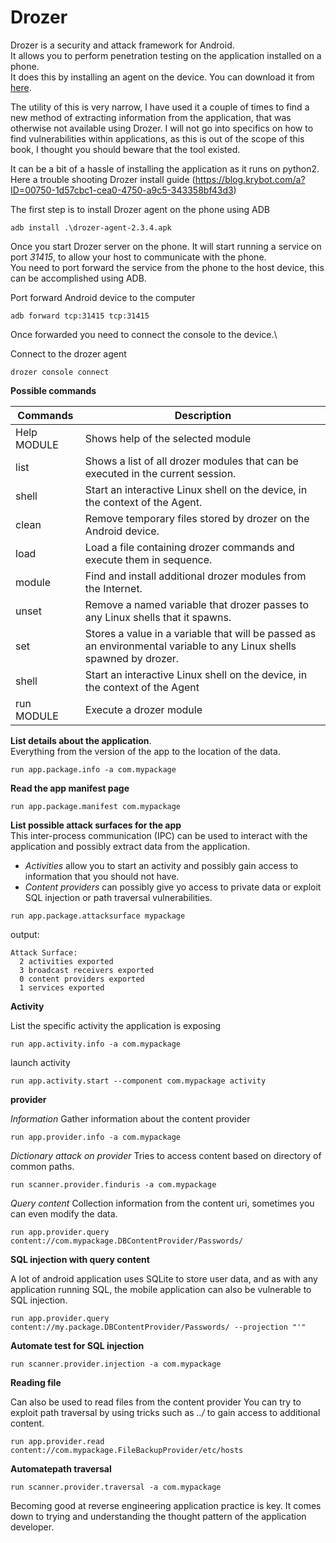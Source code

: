 # Drozer

Drozer is a security and attack framework for Android.\
It allows you to perform penetration testing on the application installed on a phone.\
It does this by installing an agent on the device. You can download it from [here](https://github.com/FSecureLABS/drozer/releases).

The utility of this is very narrow, I have used it a couple of times to find a new method of extracting information from the application, that was otherwise not available using Drozer. I will not go into specifics on how to find vulnerabilities within applications, as this is out of the scope of this book, I thought you should beware that the tool existed.

It can be a bit of a hassle of installing the application as it runs on python2. Here a trouble shooting Drozer install guide (https://blog.krybot.com/a?ID=00750-1d57cbc1-cea0-4750-a9c5-343358bf43d3)

The first step is to install Drozer agent on the phone using ADB

```
adb install .\drozer-agent-2.3.4.apk
```

Once you start Drozer server on the phone. It will start running a service on port _31415_, to allow your host to communicate with the phone.\
You need to port forward the service from the phone to the host device, this can be accomplished using ADB.

Port forward Android device to the computer

```
adb forward tcp:31415 tcp:31415
```

Once forwarded you need to connect the console to the device.\\

Connect to the drozer agent

```
drozer console connect
```

**Possible commands**

| Commands    | Description                                                                                                          |
| ----------- | -------------------------------------------------------------------------------------------------------------------- |
| Help MODULE | Shows help of the selected module                                                                                    |
| list        | Shows a list of all drozer modules that can be executed in the current session.                                      |
| shell       | Start an interactive Linux shell on the device, in the context of the Agent.                                         |
| clean       | Remove temporary files stored by drozer on the Android device.                                                       |
| load        | Load a file containing drozer commands and execute them in sequence.                                                 |
| module      | Find and install additional drozer modules from the Internet.                                                        |
| unset       | Remove a named variable that drozer passes to any Linux shells that it spawns.                                       |
| set         | Stores a value in a variable that will be passed as an environmental variable to any Linux shells spawned by drozer. |
| shell       | Start an interactive Linux shell on the device, in the context of the Agent                                          |
| run MODULE  | Execute a drozer module                                                                                              |

**List details about the application**.\
Everything from the version of the app to the location of the data.

```
run app.package.info -a com.mypackage
```

**Read the app manifest page**

```
run app.package.manifest com.mypackage
```

**List possible attack surfaces for the app**\
This inter-process communication (IPC) can be used to interact with the application and possibly extract data from the application.

* *Activities* allow you to start an activity and possibly gain access to information that you should not have.
* *Content providers* can possibly give yo access to private data or exploit SQL injection or path traversal vulnerabilities.

```
run app.package.attacksurface mypackage
```

output:

```
Attack Surface:
  2 activities exported
  3 broadcast receivers exported
  0 content providers exported
  1 services exported
```

**Activity**

List the specific activity the application is exposing

```
run app.activity.info -a com.mypackage
```

launch activity

```
run app.activity.start --component com.mypackage activity
```

**provider**

*Information* Gather information about the content provider

```
run app.provider.info -a com.mypackage 
```

*Dictionary attack on provider* Tries to access content based on directory of common paths.

```
run scanner.provider.finduris -a com.mypackage
```

*Query content* Collection information from the content uri, sometimes you can even modify the data.

```
run app.provider.query content://com.mypackage.DBContentProvider/Passwords/
```

**SQL injection with query content**

A lot of android application uses SQLite to store user data, and as with any application running SQL, the mobile application can also be vulnerable to SQL injection.

```
run app.provider.query content://my.package.DBContentProvider/Passwords/ --projection "'"
```

**Automate test for SQL injection**

```
run scanner.provider.injection -a com.mypackage
```

**Reading file**

Can also be used to read files from the content provider You can try to exploit path traversal by using tricks such as _../_ to gain access to additional content.

```
run app.provider.read content://com.mypackage.FileBackupProvider/etc/hosts 
```

**Automatepath traversal**

```
run scanner.provider.traversal -a com.mypackage
```

Becoming good at reverse engineering application practice is key. It comes down to trying and understanding the thought pattern of the application developer.